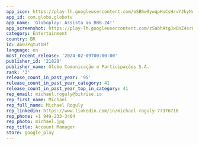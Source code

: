 ```yaml
---
app_icon: https://play-lh.googleusercontent.com/oSB6w9ywqpHuCsHrvYJkyNeYa2jc1Nw212oW5-e3Onpj9oRBYT0blcPAuc9pq-iNtFs
app_id: com.globo.globotv
app_name: 'Globoplay: Assista ao BBB 24!'
app_screenshot: https://play-lh.googleusercontent.com/zSabhAtgJwOnZ4srHG9u0T9MUm3yp4F3Do-08TL8V0Cxkv7NXblNy2pWHBXXuI0-GA
category: Entertainment
country: BR
id: Ab07PqtutbHf
language: en
most_recent_release: '2024-02-09T00:00:00'
publisher_id: '21829'
publisher_name: Globo Comunicação e Participações S.A.
rank: '3'
release_count_in_past_year: '95'
release_count_in_past_year_category: 41
release_count_in_past_year_top_in_category: 41
rep_email: michael.roguly@bitrise.io
rep_first_name: Michael
rep_full_name: Michael Roguly
rep_linkedin: https://www.linkedin.com/in/michael-roguly-77376710
rep_phone: +1 949-233-3404
rep_photo: michael.jpg
rep_title: Account Manager
store: google_play
---
```

